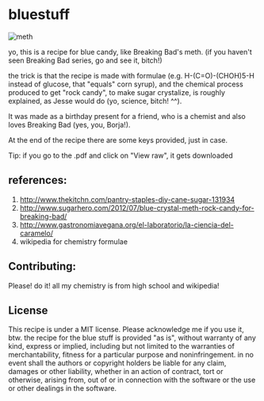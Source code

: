 # bluestuff

![meth](https://github.com/viccuad/bluestuff/raw/master/images/meth.jpg)

yo, this is a recipe for blue candy, like Breaking Bad's meth. (if you haven't seen Breaking Bad series, go and see it, bitch!)

the trick is that the recipe is made with formulae (e.g. H-(C=O)-(CHOH)5-H instead of glucose, that "equals" corn syrup), and the chemical process produced to get "rock candy", to make sugar crystalize, is roughly explained, as Jesse would do (yo, science, bitch! ^^).




It was made as a birthday present for a friend, who is a chemist and also loves Breaking Bad (yes, you, Borja!).



At the end of the recipe there are some keys provided, just in case.


Tip: if you go to the .pdf and click on "View raw", it gets downloaded 


## references:
1. http://www.thekitchn.com/pantry-staples-diy-cane-sugar-131934
2. http://www.sugarhero.com/2012/07/blue-crystal-meth-rock-candy-for-breaking-bad/
3. http://www.gastronomiavegana.org/el-laboratorio/la-ciencia-del-caramelo/
4. wikipedia for chemistry formulae


## Contributing:
Please! do it! all my chemistry is from high school and wikipedia!

## License 
This recipe is under a MIT license. Please acknowledge me if you use it, btw.
the recipe for the blue stuff is provided "as is", without warranty of any kind, express or implied, including but not limited to the warranties of merchantability, fitness for a particular purpose and noninfringement. in no event shall the authors or copyright holders be liable for any claim, damages or other liability, whether in an action of contract, tort or otherwise, arising from, out of or in connection with the software or the use or other dealings in the software.

